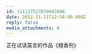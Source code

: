 ```yaml
---
id: 111137527879442688
date: 2012-11-11T12:34:00.000Z
reply: false
media_attachments: 0
---
```


正在试读莫言的作品《檀香刑》​​​​

